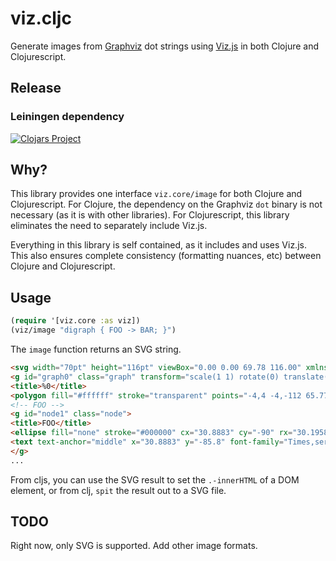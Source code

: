 # viz.cljc

Generate images from [Graphviz](http://graphviz.org) dot strings using
[Viz.js](https://github.com/mdaines/viz.js/) in both
Clojure and Clojurescript.

## Release

### Leiningen dependency

[![Clojars Project](https://img.shields.io/clojars/v/viz-cljc.svg)](https://clojars.org/viz-cljc)

##  Why?

This library provides one interface `viz.core/image` for both Clojure and
Clojurescript. For Clojure, the dependency on the Graphviz `dot` binary is
not necessary (as it is with other libraries). For Clojurescript, this 
library eliminates the need to separately include Viz.js.

Everything in this library is self contained, as it includes and uses Viz.js.
This also ensures complete consistency (formatting nuances, etc) between
Clojure and Clojurescript.

## Usage

```clojure
(require '[viz.core :as viz])
(viz/image "digraph { FOO -> BAR; }")
```

The `image` function returns an SVG string.

```html
<svg width="70pt" height="116pt" viewBox="0.00 0.00 69.78 116.00" xmlns="http://www.w3.org/2000/svg" xmlns:xlink="http://www.w3.org/1999/xlink">
<g id="graph0" class="graph" transform="scale(1 1) rotate(0) translate(4 112)">
<title>%0</title>
<polygon fill="#ffffff" stroke="transparent" points="-4,4 -4,-112 65.7766,-112 65.7766,4 -4,4"></polygon>
<!-- FOO -->
<g id="node1" class="node">
<title>FOO</title>
<ellipse fill="none" stroke="#000000" cx="30.8883" cy="-90" rx="30.1958" ry="18"></ellipse>
<text text-anchor="middle" x="30.8883" y="-85.8" font-family="Times,serif" font-size="14.00" fill="#000000">FOO</text>
</g>
...
```

From cljs, you can use the SVG result to set the `.-innerHTML` of a DOM
element, or from clj, `spit` the result out to a SVG file.


## TODO

Right now, only SVG is supported. Add other image formats.
